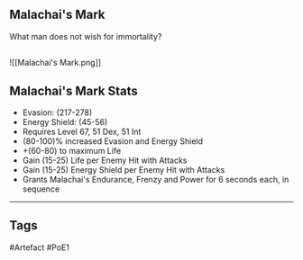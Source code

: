 ## Malachai's Mark
What man does not wish for immortality?
##
![[Malachai's Mark.png]]
## Malachai's Mark Stats
- Evasion: (217-278)
- Energy Shield: (45-56)
- Requires Level 67, 51 Dex, 51 Int
- (80-100)% increased Evasion and Energy Shield
- +(60-80) to maximum Life
- Gain (15-25) Life per Enemy Hit with Attacks
- Gain (15-25) Energy Shield per Enemy Hit with Attacks
- Grants Malachai's Endurance, Frenzy and Power for 6 seconds each, in sequence


---
## Tags
#Artefact
#PoE1